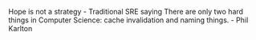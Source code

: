 Hope is not a strategy - Traditional SRE saying
There are only two hard things in Computer Science: cache invalidation and naming things. - Phil Karlton
